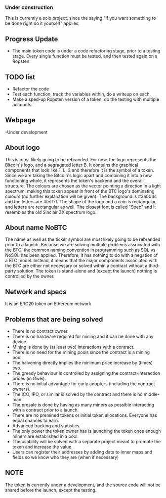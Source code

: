 ### Under construction
This is currently a solo project, since the saying "if you want something to be done right do it yourself" applies.

## Progress Update
- The main token code is under a code refactoring stage, prior to a testing stage. Every single function must be tested, and then tested again on a Ropsten.

## TODO list
- Refactor the code
- Test each function, track the variables within, do a writeup on each.
- Make a sped-up Ropsten version of a token, do the testing with multiple accounts.



## Webpage
-Under development

## About logo
This is most likely going to be rebranded. For now, the logo represents the Bitcoin's logo, and a segragated letter B. It contains the graphical components that look like 1, L, 3 and therefore it is the symbol of a token.
Since we are taking the Bitcoin's logic apart and combining it into a new functioning whole, it represents the token's backend and the overall structure. The colours are chosen as the vector pointing a direction in a light spectrum, making this token appear in front of the BTC logo's dominating colours (no further explanation will be given). The background is #3a004c and the letters are #feff7f. The shape of the logo and a coin is rectangular, and letters are rectangular as well. The closest font is called "Spec" and it resembles the old Sinclair ZX spectrum logo.

## About name NoBTC
The name as well as the ticker symbol are most likely going to be rebranded prior to a launch. Because we are solving multiple problems associated with the BTC, the common naming convention in programming such as SQL vs NoSQL has been applied. Therefore, it has nothing to do with a negation of a BTC model. Instead, it means that the major components associated with the BTC are either not necessary or solved within a contract without a third-party solution. The token is stand-alone and (except the launch) nothing is controlled by the owner.

## Network and specs
It is an ERC20 token on Ethereum network

## Problems that are being solved
- There is no contract owner.
- There is no hardware required for mining and it can be done with any device.
- Mining is done by (at least two) interactions with a contract.
- There is no need for the mining pools since the contract is a mining pool.
- The halvening directly implies the minimum price increase by (times) two.
- The greedy behaviour is controlled by assigning the contract-interaction prices (in Gwei).
- There is no initial advantage for early adopters (including the contract owners).
- The ICO, IPO, or similar is solved by the contract and there is no middle-man.
- The presale is done by having as many miners as possible interacting with a contract prior to a launch.
- There are no premined tokens or initial token allocations. Everyone has equal chances to earn.
- Advanced tracking and statistics.
- The only power the token owner has is launching the token once enough miners are established in a pool.
- The usability will be solved with a separate project meant to promote the token and increase the value.
- Users can register their addresses by adding data to inner maps and fields so we know who they are (when if necessary)

## NOTE
The token is currently under a development, and the source code will not be shared before the launch, except the testing.
